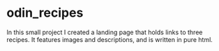 # odin_recipes

In this small project I created a landing page that holds links to three recipes. It features images and descriptions, and is written in pure html.
